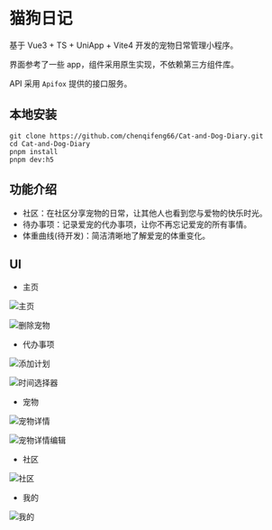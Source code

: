 # 猫狗日记

基于 Vue3 + TS + UniApp + Vite4 开发的宠物日常管理小程序。

界面参考了一些 app，组件采用原生实现，不依赖第三方组件库。

API 采用 `Apifox` 提供的接口服务。

## 本地安装

```
git clone https://github.com/chenqifeng66/Cat-and-Dog-Diary.git
cd Cat-and-Dog-Diary
pnpm install
pnpm dev:h5
```

## 功能介绍

- 社区：在社区分享宠物的日常，让其他人也看到您与爱物的快乐时光。
- 待办事项：记录爱宠的代办事项，让你不再忘记爱宠的所有事情。
- 体重曲线(待开发)：简洁清晰地了解爱宠的体重变化。

## UI

- 主页

![主页](./ui/ui-主页.jpg)

![删除宠物](./ui/ui-删除宠物.jpg)

- 代办事项

![添加计划](./ui/ui-添加计划.jpg)

![时间选择器](./ui/ui-时间选择器.jpg)

- 宠物

![宠物详情](./ui/ui-宠物详情.jpg)

![宠物详情编辑](./ui/ui-宠物详情编辑.jpg)

- 社区

![社区](./ui/ui-社区.jpg)

- 我的

![我的](./ui/ui-我的.jpg)
